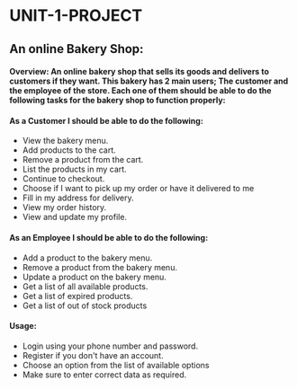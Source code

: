 # UNIT-1-PROJECT

## An online Bakery Shop:

#### Overview: An online bakery shop that sells its goods and delivers to customers if they want. This bakery has 2 main users; The customer and the employee of the store. Each one of them should be able to do the following tasks for the bakery shop to function properly:

#### As a Customer I should be able to do the following:
- View the bakery menu. 
- Add products to the cart.
- Remove a product from the cart.
- List the products in my cart. 
- Continue to checkout.
- Choose if I want to pick up my order or have it delivered to me 
- Fill in my address for delivery.
- View my order history.
- View and update my profile.
 
 #### As an Employee I should be able to do the following:
- Add a product to the bakery menu.
- Remove a product from the bakery menu.
- Update a product on the bakery menu.
- Get a list of all available products.
- Get a list of expired products.
- Get a list of out of stock products

#### Usage:
 - Login using your phone number and password.
 - Register if you don't have an account.
 - Choose an option from the list of available options
 - Make sure to enter correct data as required.
